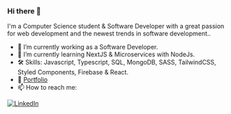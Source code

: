 ### Hi there 👋

I'm a Computer Science student & Software Developer with a great passion for web development and the newest trends in software development..

- 🔭 I’m currently working as a Software Developer.
- 🌱 I’m currently learning NextJS & Microservices with NodeJs.
- 🛠️ Skills: Javascript, Typescript, SQL, MongoDB, SASS, TailwindCSS, Styled Components, Firebase & React.
- 📖 [Portfolio](https://felixvnolasco-portfolio.vercel.app/)
- 📫 How to reach me: 

[![LinkedIn](https://img.shields.io/badge/LinkedIn-Felix_Vega-0077B5?style=for-the-badge&logo=linkedin&logoColor=white&labelColor=101010)](https://www.linkedin.com/in/felixvnolasco/)
